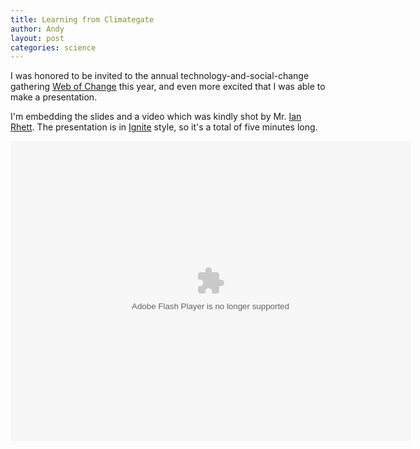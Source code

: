 ```yaml
---
title: Learning from Climategate
author: Andy
layout: post
categories: science
---
```


I was honored to be invited to the annual technology-and-social-change gathering [Web of Change](http://webofchange.com) this year, and even more excited that I was able to make a presentation.

I'm embedding the slides and a video which was kindly shot by Mr. [Ian Rhett](http://www.ianrhett.com). The presentation is in [Ignite](http://en.wikipedia.org/wiki/Ignite_(event)) style, so it's a total of five minutes long.

<div class="wide">
  <object id="doc_707371219922220" name="doc_707371219922220" height="480" width="640" type="application/x-shockwave-flash" data="http://d1.scribdassets.com/ScribdViewer.swf" style="outline:none;" class="scribd" >		<param name="movie" value="http://d1.scribdassets.com/ScribdViewer.swf"></param>	<param name="wmode" value="opaque"></param> 		<param name="bgcolor" value="#ffffff"></param> 		<param name="allowFullScreen" value="true"></param> 		<param name="allowScriptAccess" value="always"></param> 		<param name="FlashVars" value="document_id=38832222&amp;access_key=key-2jg2a2wjogqf7d8hwssq&amp;page=1&amp;viewMode=slideshow"></param>	<embed id="doc_707371219922220" name="doc_707371219922220" src="http://d1.scribdassets.com/ScribdViewer.swf?document_id=38832222&amp;access_key=key-2jg2a2wjogqf7d8hwssq&amp;page=1&amp;viewMode=slideshow" type="application/x-shockwave-flash" allowscriptaccess="always" allowfullscreen="true" height="480" width="640" wmode="opaque" bgcolor="#ffffff"></embed> 	</object>

  <object width="640" height="385" class="youtube"><param name="movie" value="http://www.youtube.com/v/_YmUMwkLNoI?start=37&amp;fs=1&amp;hl=en_US&amp;rel=0&amp;hd=1"></param><param name="allowFullScreen" value="true"></param><param name="allowscriptaccess" value="always"></param><embed src="http://www.youtube.com/v/_YmUMwkLNoI?start=37&amp;fs=1&amp;hl=en_US&amp;rel=0&amp;hd=1" type="application/x-shockwave-flash" allowscriptaccess="always" allowfullscreen="true" width="640" height="385"></embed></object>
</div>
